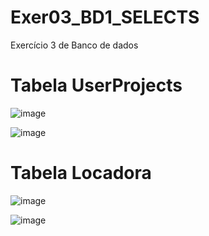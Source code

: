 # Exer03_BD1_SELECTS

Exercício 3 de Banco de dados


# Tabela UserProjects
![image](https://github.com/Felliny/Exer03_BD1_SELECTS/assets/99506287/8e44399b-4188-4709-a36a-c710e80bf8a4)


![image](https://github.com/Felliny/Exer03_BD1_SELECTS/assets/99506287/9f279839-0ea7-432f-82d0-c2d5b3ff4b3a)



# Tabela Locadora
![image](https://github.com/Felliny/Exer03_BD1_SELECTS/assets/99506287/e6206fd4-4883-4473-b7b5-16ccb3232e5a)

![image](https://github.com/Felliny/Exer03_BD1_SELECTS/assets/99506287/c0ed4710-35c6-41cc-81f3-131b850d01eb)





